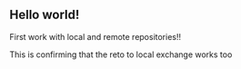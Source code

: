 ## Hello world!

First work with local and remote repositories!!

This is confirming that the reto to local exchange works too


